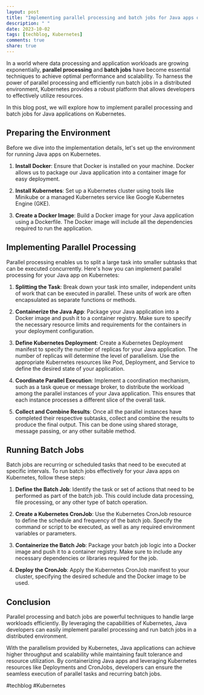 ```yaml
---
layout: post
title: "Implementing parallel processing and batch jobs for Java apps on Kubernetes"
description: " "
date: 2023-10-02
tags: [techblog, Kubernetes]
comments: true
share: true
---
```


In a world where data processing and application workloads are growing exponentially, **parallel processing** and **batch jobs** have become essential techniques to achieve optimal performance and scalability. To harness the power of parallel processing and efficiently run batch jobs in a distributed environment, Kubernetes provides a robust platform that allows developers to effectively utilize resources.

In this blog post, we will explore how to implement parallel processing and batch jobs for Java applications on Kubernetes.

## Preparing the Environment

Before we dive into the implementation details, let's set up the environment for running Java apps on Kubernetes.

1. **Install Docker**: Ensure that Docker is installed on your machine. Docker allows us to package our Java application into a container image for easy deployment.

2. **Install Kubernetes**: Set up a Kubernetes cluster using tools like Minikube or a managed Kubernetes service like Google Kubernetes Engine (GKE).

3. **Create a Docker Image**: Build a Docker image for your Java application using a Dockerfile. The Docker image will include all the dependencies required to run the application.

## Implementing Parallel Processing

Parallel processing enables us to split a large task into smaller subtasks that can be executed concurrently. Here's how you can implement parallel processing for your Java app on Kubernetes:

1. **Splitting the Task**: Break down your task into smaller, independent units of work that can be executed in parallel. These units of work are often encapsulated as separate functions or methods.

2. **Containerize the Java App**: Package your Java application into a Docker image and push it to a container registry. Make sure to specify the necessary resource limits and requirements for the containers in your deployment configuration.

3. **Define Kubernetes Deployment**: Create a Kubernetes Deployment manifest to specify the number of replicas for your Java application. The number of replicas will determine the level of parallelism. Use the appropriate Kubernetes resources like Pod, Deployment, and Service to define the desired state of your application.

4. **Coordinate Parallel Execution**: Implement a coordination mechanism, such as a task queue or message broker, to distribute the workload among the parallel instances of your Java application. This ensures that each instance processes a different slice of the overall task.

5. **Collect and Combine Results**: Once all the parallel instances have completed their respective subtasks, collect and combine the results to produce the final output. This can be done using shared storage, message passing, or any other suitable method.

## Running Batch Jobs

Batch jobs are recurring or scheduled tasks that need to be executed at specific intervals. To run batch jobs effectively for your Java apps on Kubernetes, follow these steps:

1. **Define the Batch Job**: Identify the task or set of actions that need to be performed as part of the batch job. This could include data processing, file processing, or any other type of batch operation.

2. **Create a Kubernetes CronJob**: Use the Kubernetes CronJob resource to define the schedule and frequency of the batch job. Specify the command or script to be executed, as well as any required environment variables or parameters.

3. **Containerize the Batch Job**: Package your batch job logic into a Docker image and push it to a container registry. Make sure to include any necessary dependencies or libraries required for the job.

4. **Deploy the CronJob**: Apply the Kubernetes CronJob manifest to your cluster, specifying the desired schedule and the Docker image to be used.

## Conclusion

Parallel processing and batch jobs are powerful techniques to handle large workloads efficiently. By leveraging the capabilities of Kubernetes, Java developers can easily implement parallel processing and run batch jobs in a distributed environment.

With the parallelism provided by Kubernetes, Java applications can achieve higher throughput and scalability while maintaining fault tolerance and resource utilization. By containerizing Java apps and leveraging Kubernetes resources like Deployments and CronJobs, developers can ensure the seamless execution of parallel tasks and recurring batch jobs.

#techblog #Kubernetes